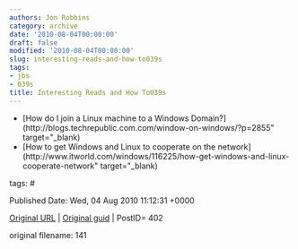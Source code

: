 ```yaml
---
authors: Jon Robbins
category: archive
date: '2010-08-04T00:00:00'
draft: false
modified: '2010-08-04T00:00:00'
slug: interesting-reads-and-how-to039s
tags:
- jbs
- 039s
title: Interesting Reads and How To039s
---
```


<ul>
<li>[How do I join a Linux machine to a Windows Domain?](http://blogs.techrepublic.com.com/window-on-windows/?p=2855" target="_blank)</li>
<li>[How to get Windows and Linux to cooperate on the network](http://www.itworld.com/windows/116225/how-get-windows-and-linux-cooperate-network" target="_blank)</li>
</ul>




tags: # 


Published Date: Wed, 04 Aug 2010 11:12:31 +0000 

[Original URL](http://factorq.net/about/interesting-reads-and-how-tos/) | [Original guid](http://factorq.net/) | PostID= 402

 original filename: 141